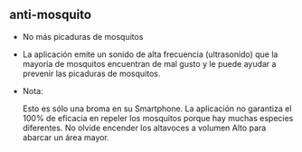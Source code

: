 ## anti-mosquito
* No más picaduras de mosquitos 
* La aplicación emite un sonido de alta frecuencia (ultrasonido) que la mayoría de mosquitos encuentran de mal gusto y le puede ayudar a prevenir las picaduras de mosquitos.

* Nota:

    Esto es sólo una broma en su Smartphone.
    La aplicación no garantiza el 100% de eficacia en repeler los mosquitos porque hay muchas especies diferentes.
    No olvide encender los altavoces a volumen Alto para abarcar un área mayor.
